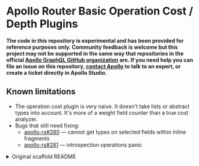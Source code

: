 # Apollo Router Basic Operation Cost / Depth Plugins

**The code in this repository is experimental and has been provided for reference purposes only. Community feedback is welcome but this project may not be supported in the same way that repositories in the official [Apollo GraphQL GitHub organization](https://github.com/apollographql) are. If you need help you can file an issue on this repository, [contact Apollo](https://www.apollographql.com/contact-sales) to talk to an expert, or create a ticket directly in Apollo Studio.**

## Known limitations

- The operation cost plugin is very naive. It doesn't take lists or abstract types into account. It's more of a weight field counter than a true cost analyzer.
- Bugs that still need fixing:
  - [apollo-rs#280](https://github.com/apollographql/apollo-rs/issues/280) — cannot get types on selected fields within inline fragments
  - [apollo-rs#281](https://github.com/apollographql/apollo-rs/issues/281) — introspection operations panic

<details>
  <summary>Original scaffold README</summary>

# Apollo Router project

This generated project is set up to create a custom Apollo Router binary that may include plugins that you have written.

> Note: The Apollo Router is made available under the Elastic License v2.0 (ELv2).
> Read [our licensing page](https://www.apollographql.com/docs/resources/elastic-license-v2-faq/) for more details.

# Compile the router

To create a debug build use the following command.

```bash
cargo build
```

Your debug binary is now located in `target/debug/router`

For production, you will want to create a release build.

```bash
cargo build --release
```

Your release binary is now located in `target/release/router`

# Run the Apollo Router

1. Download the example schema

   ```bash
   curl -sSL https://supergraph.demo.starstuff.dev/ > supergraph-schema.graphql
   ```

2. Run the Apollo Router

   During development it is convenient to use `cargo run` to run the Apollo Router as it will

   ```bash
   cargo run -- --hot-reload --config router.yaml --supergraph supergraph-schema.graphql
   ```

> If you are using managed federation you can set APOLLO_KEY and APOLLO_GRAPH_REF environment variables instead of specifying the supergraph as a file.

# Create a plugin

1. From within your project directory scaffold a new plugin
   ```bash
   cargo router plugin create hello_world
   ```
2. Select the type of plugin you want to scaffold:

   ```bash
   Select a plugin template:
   > "basic"
   "auth"
   "tracing"
   ```

   The different templates are:

   - basic - a barebones plugin.
   - auth - a basic authentication plugin that could make an external call.
   - tracing - a plugin that adds a custom span and a log message.

   Choose `basic`.

3. Add the plugin to the `router.yaml`

   ```yaml
   plugins:
     starstuff.hello_world:
       message: "Starting my plugin"
   ```

4. Run the Apollo Router and see your plugin start up

   ```bash
   cargo run -- --hot-reload --config router.yaml --supergraph supergraph-schema.graphql
   ```

   In your output you should see something like:

   ```bash
   2022-05-21T09:16:33.160288Z  INFO router::plugins::hello_world: Starting my plugin
   ```

# Remove a plugin

1. From within your project run the following command. It makes a best effort to remove the plugin, but your mileage may vary.
   ```bash
   cargo router plugin remove hello_world
   ```
   </details>
